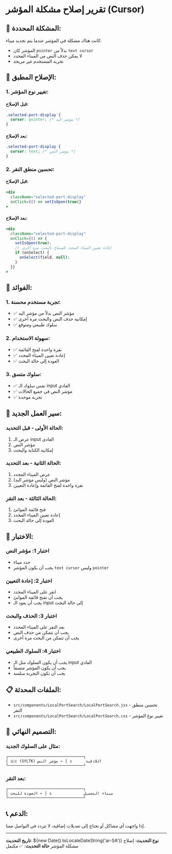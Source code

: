 # تقرير إصلاح مشكلة المؤشر (Cursor)

## 🐛 المشكلة المحددة:

كانت هناك مشكلة في المؤشر عندما يتم تحديد ميناء:
- المؤشر كان `pointer` بدلاً من `text cursor`
- لا يمكن حذف النص من الميناء المحدد
- تجربة المستخدم غير مريحة

## 🔧 الإصلاح المطبق:

### **1. تغيير نوع المؤشر:**

#### **قبل الإصلاح:**
```css
.selected-port-display {
  cursor: pointer; /* مؤشر اليد */
}
```

#### **بعد الإصلاح:**
```css
.selected-port-display {
  cursor: text; /* مؤشر النص */
}
```

### **2. تحسين منطق النقر:**

#### **قبل الإصلاح:**
```jsx
<div 
  className="selected-port-display" 
  onClick={() => setIsOpen(true)}
>
```

#### **بعد الإصلاح:**
```jsx
<div 
  className="selected-port-display" 
  onClick={() => {
    setIsOpen(true);
    // إعادة تعيين الميناء المحدد للسماح بالبحث مرة أخرى
    if (onSelect) {
      onSelect(field, null);
    }
  }}
>
```

## 🎯 الفوائد:

### **1. تجربة مستخدم محسنة:**
- ✅ مؤشر النص بدلاً من مؤشر اليد
- ✅ إمكانية حذف النص والبحث مرة أخرى
- ✅ سلوك طبيعي ومتوقع

### **2. سهولة الاستخدام:**
- ✅ نقرة واحدة لفتح القائمة
- ✅ إعادة تعيين الميناء المحدد
- ✅ العودة إلى حالة البحث

### **3. سلوك متسق:**
- ✅ نفس سلوك الـ input العادي
- ✅ مؤشر النص في جميع الحالات
- ✅ تجربة موحدة

## 🔄 سير العمل الجديد:

### **الحالة الأولى - قبل التحديد:**
1. عرض الـ input العادي
2. مؤشر النص
3. إمكانية الكتابة والبحث

### **الحالة الثانية - بعد التحديد:**
1. عرض الميناء المحدد
2. مؤشر النص (وليس مؤشر اليد)
3. نقرة واحدة لفتح القائمة وإعادة التعيين

### **الحالة الثالثة - بعد النقر:**
1. فتح قائمة الموانئ
2. إعادة تعيين الميناء المحدد
3. العودة إلى حالة البحث

## 🧪 الاختبار:

### **اختبار 1: مؤشر النص**
- حدد ميناء
- يجب أن يكون المؤشر `text cursor` وليس `pointer`

### **اختبار 2: إعادة التعيين**
- انقر على الميناء المحدد
- يجب أن تفتح قائمة الموانئ
- يجب أن يعود الـ input إلى حالة البحث

### **اختبار 3: الحذف والبحث**
- بعد النقر على الميناء المحدد
- يجب أن تتمكن من حذف النص
- يجب أن تتمكن من البحث مرة أخرى

### **اختبار 4: السلوك الطبيعي**
- يجب أن يكون السلوك مثل الـ input العادي
- يجب أن يكون المؤشر متسقاً
- يجب أن تكون التجربة سلسة

## 📋 الملفات المحدثة:

- `src/components/LocalPortSearch/LocalPortSearch.jsx` - تحسين منطق النقر
- `src/components/LocalPortSearch/LocalPortSearch.css` - تغيير نوع المؤشر

## 🎨 التصميم النهائي:

### **مثال على السلوك الجديد:**
```
┌─────────────────────────────────┐
│ 🇸🇾 (SYLTK) اللاذقية      ⚓ │ ← مؤشر النص
└─────────────────────────────────┘
```

### **بعد النقر:**
```
┌─────────────────────────────────┐
│ ميناء التحميل              ⚓ │ ← العودة للبحث
└─────────────────────────────────┘
```

## 📞 الدعم:

إذا واجهت أي مشاكل أو تحتاج إلى تعديلات إضافية، لا تتردد في التواصل معنا.

---

**تاريخ التحديث**: ${new Date().toLocaleDateString('ar-SA')}
**نوع التحديث**: إصلاح مشكلة المؤشر
**حالة التحديث**: ✅ مكتمل




